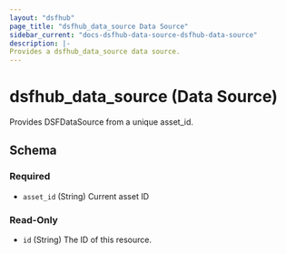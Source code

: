```yaml
---
layout: "dsfhub"
page_title: "dsfhub_data_source Data Source"
sidebar_current: "docs-dsfhub-data-source-dsfhub-data-source"
description: |-
Provides a dsfhub_data_source data source.  
---
```



# dsfhub_data_source (Data Source)

Provides DSFDataSource from a unique asset_id.

## Schema

### Required

- `asset_id` (String) Current asset ID

### Read-Only

- `id` (String) The ID of this resource.
